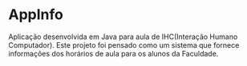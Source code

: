 # AppInfo
Aplicação desenvolvida em Java para aula de IHC(Interação Humano Computador).
Este projeto foi pensado como um sistema que fornece informações dos horários de aula para os alunos da Faculdade.
